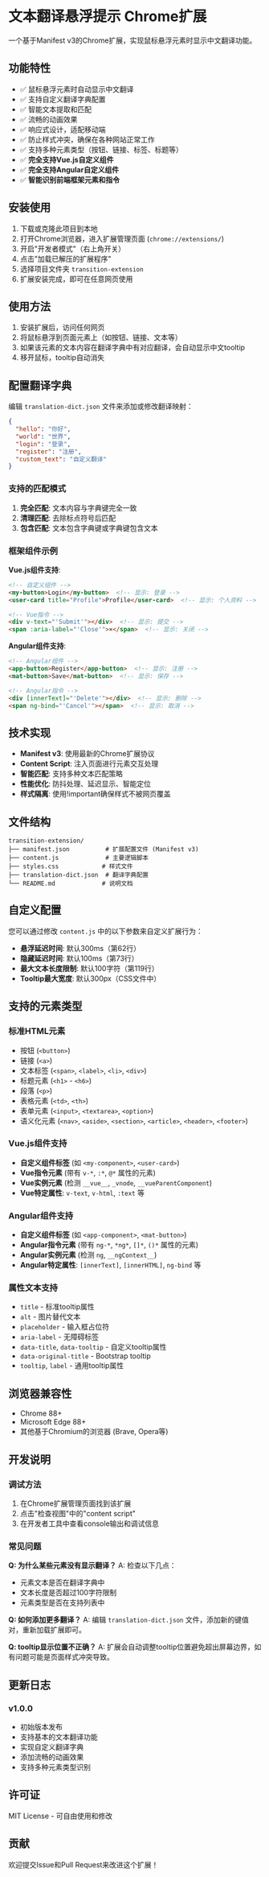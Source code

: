 # 文本翻译悬浮提示 Chrome扩展

一个基于Manifest v3的Chrome扩展，实现鼠标悬浮元素时显示中文翻译功能。

## 功能特性

- ✅ 鼠标悬浮元素时自动显示中文翻译
- ✅ 支持自定义翻译字典配置
- ✅ 智能文本提取和匹配
- ✅ 流畅的动画效果
- ✅ 响应式设计，适配移动端
- ✅ 防止样式冲突，确保在各种网站正常工作
- ✅ 支持多种元素类型（按钮、链接、标签、标题等）
- ✅ **完全支持Vue.js自定义组件**
- ✅ **完全支持Angular自定义组件**
- ✅ **智能识别前端框架元素和指令**

## 安装使用

1. 下载或克隆此项目到本地
2. 打开Chrome浏览器，进入扩展管理页面 (`chrome://extensions/`)
3. 开启"开发者模式"（右上角开关）
4. 点击"加载已解压的扩展程序"
5. 选择项目文件夹 `transition-extension`
6. 扩展安装完成，即可在任意网页使用

## 使用方法

1. 安装扩展后，访问任何网页
2. 将鼠标悬浮到页面元素上（如按钮、链接、文本等）
3. 如果该元素的文本内容在翻译字典中有对应翻译，会自动显示中文tooltip
4. 移开鼠标，tooltip自动消失

## 配置翻译字典

编辑 `translation-dict.json` 文件来添加或修改翻译映射：

```json
{
  "hello": "你好",
  "world": "世界",
  "login": "登录",
  "register": "注册",
  "custom_text": "自定义翻译"
}
```

### 支持的匹配模式

1. **完全匹配**: 文本内容与字典键完全一致
2. **清理匹配**: 去除标点符号后匹配
3. **包含匹配**: 文本包含字典键或字典键包含文本

### 框架组件示例

**Vue.js组件支持**:
```html
<!-- 自定义组件 -->
<my-button>Login</my-button>  <!-- 显示: 登录 -->
<user-card title="Profile">Profile</user-card>  <!-- 显示: 个人资料 -->

<!-- Vue指令 -->
<div v-text="'Submit'"></div>  <!-- 显示: 提交 -->
<span :aria-label="'Close'">×</span>  <!-- 显示: 关闭 -->
```

**Angular组件支持**:
```html
<!-- Angular组件 -->
<app-button>Register</app-button>  <!-- 显示: 注册 -->
<mat-button>Save</mat-button>  <!-- 显示: 保存 -->

<!-- Angular指令 -->
<div [innerText]="'Delete'"></div>  <!-- 显示: 删除 -->
<span ng-bind="'Cancel'"></span>  <!-- 显示: 取消 -->
```

## 技术实现

- **Manifest v3**: 使用最新的Chrome扩展协议
- **Content Script**: 注入页面进行元素交互处理
- **智能匹配**: 支持多种文本匹配策略
- **性能优化**: 防抖处理、延迟显示、智能定位
- **样式隔离**: 使用!important确保样式不被网页覆盖

## 文件结构

```
transition-extension/
├── manifest.json          # 扩展配置文件 (Manifest v3)
├── content.js             # 主要逻辑脚本
├── styles.css            # 样式文件
├── translation-dict.json  # 翻译字典配置
└── README.md             # 说明文档
```

## 自定义配置

您可以通过修改 `content.js` 中的以下参数来自定义扩展行为：

- **悬浮延迟时间**: 默认300ms（第62行）
- **隐藏延迟时间**: 默认100ms（第73行）
- **最大文本长度限制**: 默认100字符（第119行）
- **Tooltip最大宽度**: 默认300px（CSS文件中）

## 支持的元素类型

### 标准HTML元素
- 按钮 (`<button>`)
- 链接 (`<a>`)
- 文本标签 (`<span>`, `<label>`, `<li>`, `<div>`)
- 标题元素 (`<h1>` - `<h6>`)
- 段落 (`<p>`)
- 表格元素 (`<td>`, `<th>`)
- 表单元素 (`<input>`, `<textarea>`, `<option>`)
- 语义化元素 (`<nav>`, `<aside>`, `<section>`, `<article>`, `<header>`, `<footer>`)

### Vue.js组件支持
- **自定义组件标签** (如 `<my-component>`, `<user-card>`)
- **Vue指令元素** (带有 `v-*`, `:*`, `@*` 属性的元素)
- **Vue实例元素** (检测 `__vue__`, `_vnode`, `__vueParentComponent`)
- **Vue特定属性**: `v-text`, `v-html`, `:text` 等

### Angular组件支持  
- **自定义组件标签** (如 `<app-component>`, `<mat-button>`)
- **Angular指令元素** (带有 `ng-*`, `*ng*`, `[]*`, `()*` 属性的元素)
- **Angular实例元素** (检测 `ng`, `__ngContext__`)
- **Angular特定属性**: `[innerText]`, `[innerHTML]`, `ng-bind` 等

### 属性文本支持
- `title` - 标准tooltip属性
- `alt` - 图片替代文本
- `placeholder` - 输入框占位符
- `aria-label` - 无障碍标签
- `data-title`, `data-tooltip` - 自定义tooltip属性
- `data-original-title` - Bootstrap tooltip
- `tooltip`, `label` - 通用tooltip属性

## 浏览器兼容性

- Chrome 88+
- Microsoft Edge 88+
- 其他基于Chromium的浏览器 (Brave, Opera等)

## 开发说明

### 调试方法

1. 在Chrome扩展管理页面找到该扩展
2. 点击"检查视图"中的"content script"
3. 在开发者工具中查看console输出和调试信息

### 常见问题

**Q: 为什么某些元素没有显示翻译？**
A: 检查以下几点：
- 元素文本是否在翻译字典中
- 文本长度是否超过100字符限制
- 元素类型是否在支持列表中

**Q: 如何添加更多翻译？**
A: 编辑 `translation-dict.json` 文件，添加新的键值对，重新加载扩展即可。

**Q: tooltip显示位置不正确？**
A: 扩展会自动调整tooltip位置避免超出屏幕边界，如有问题可能是页面样式冲突导致。

## 更新日志

### v1.0.0
- 初始版本发布
- 支持基本的文本翻译功能
- 实现自定义翻译字典
- 添加流畅的动画效果
- 支持多种元素类型识别

## 许可证

MIT License - 可自由使用和修改

## 贡献

欢迎提交Issue和Pull Request来改进这个扩展！
